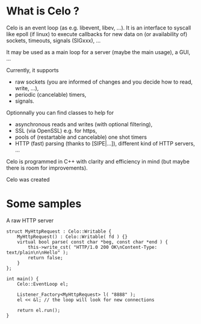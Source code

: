 What is Celo ?
===========

Celo is an event loop (as e.g. libevent, libev, ...). It is an interface to syscall like epoll (if linux) to execute callbacks for new data on (or availability of) sockets, timeouts, signals (SIGxxx), ...

It may be used as a main loop for a server (maybe the main usage), a GUI, ...

Currently, it supports
* raw sockets (you are informed of changes and you decide how to read, write, ...),
* periodic (cancelable) timers,
* signals.

Optionnally you can find classes to help for
* asynchronous reads and writes (with optional filtering),
* SSL (via OpenSSL) e.g. for https,
* pools of (restartable and cancelable) one shot timers
* HTTP (fast) parsing (thanks to [SIPE|...]), different kind of HTTP servers, ...

Celo is programmed in C++ with clarity and efficiency in mind (but maybe there is room for improvements).

Celo was created

Some samples
==========

A raw HTTP server

```
struct MyHttpRequest : Celo::Writable {
    MyHttpRequest() : Celo::Writable( fd ) {}
    virtual bool parse( const char *beg, const char *end ) {
        this->write_cst( "HTTP/1.0 200 OK\nContent-Type: text/plain\n\nHello" );
        return false;
    }
};

int main() {
    Celo::EventLoop el;

    Listener_Factory<MyHttpRequest> l( "8888" );
    el << &l; // the loop will look for new connections

    return el.run();
}
```
